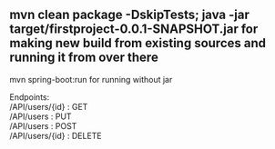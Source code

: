 mvn clean package -DskipTests;
java -jar target/firstproject-0.0.1-SNAPSHOT.jar
for making new build from existing sources and running it from over there
--------
mvn spring-boot:run
for running without jar

Endpoints:<br/>
/API/users/{id} : GET<br/>
/API/users      : PUT<br/>
/API/users      : POST<br/>
/API/users/{id} : DELETE